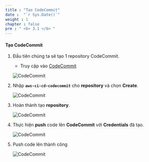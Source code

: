 ```yaml
---
title : "Tạo CodeCommit"
date :  "`r Sys.Date()`" 
weight : 1
chapter : false
pre : " <b> 3.1 </b> "
---
```


#### Tạo CodeCommit

1. Đầu tiên chúng ta sẽ tạo 1 repository CodeCommit.
    
    - Truy cập vào [CodeCommit](https://ap-southeast-2.console.aws.amazon.com/codesuite/codecommit/repositories?region=ap-southeast-2)

    ![CodeCommit](/aws-fcj-workshop-001/2-CodeCommit/1.png)

2. Nhập **```aws-ci-cd-codecommit```** cho **repository** và chọn **Create**.

   ![CodeCommit](/aws-fcj-workshop-001/2-CodeCommit/2.png)

3. Hoàn thành tạo **repository**.

    ![CodeCommit](/aws-fcj-workshop-001/2-CodeCommit/3.png)

4. Thực hiện **push** code lên **CodeCommit** với **Credentials** đã tạo.

    ![CodeCommit](/aws-fcj-workshop-001/2-CodeCommit/4.png)

5. Push code lên thành công

    ![CodeCommit](/aws-fcj-workshop-001/2-CodeCommit/5.png)


